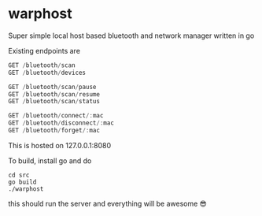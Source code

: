 # warphost

Super simple local host based bluetooth and network manager written in go

Existing endpoints are

```js
GET /bluetooth/scan
GET /bluetooth/devices

GET /bluetooth/scan/pause
GET /bluetooth/scan/resume
GET /bluetooth/scan/status

GET /bluetooth/connect/:mac
GET /bluetooth/disconnect/:mac
GET /bluetooth/forget/:mac
```

This is hosted on 127.0.0.1:8080

To build, install go and do

```
cd src
go build
./warphost
```

this should run the server and everything will be awesome :sunglasses:
